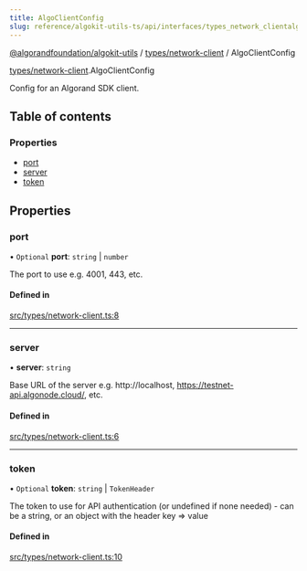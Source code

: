 ```yaml
---
title: AlgoClientConfig
slug: reference/algokit-utils-ts/api/interfaces/types_network_clientalgoclientconfig
---
```

[@algorandfoundation/algokit-utils](/reference/algokit-utils-ts/api/overview) / [types/network-client](/reference/algokit-utils-ts/api/modules/types_network_client/) / AlgoClientConfig



[types/network-client](/reference/algokit-utils-ts/api/modules/types_network_client/).AlgoClientConfig

Config for an Algorand SDK client.

## Table of contents

### Properties

- [port](#port)
- [server](#server)
- [token](#token)

## Properties

### port

• `Optional` **port**: `string` \| `number`

The port to use e.g. 4001, 443, etc.

#### Defined in

[src/types/network-client.ts:8](https://github.com/algorandfoundation/algokit-utils-ts/blob/main/src/types/network-client.ts#L8)

___

### server

• **server**: `string`

Base URL of the server e.g. http://localhost, https://testnet-api.algonode.cloud/, etc.

#### Defined in

[src/types/network-client.ts:6](https://github.com/algorandfoundation/algokit-utils-ts/blob/main/src/types/network-client.ts#L6)

___

### token

• `Optional` **token**: `string` \| `TokenHeader`

The token to use for API authentication (or undefined if none needed) - can be a string, or an object with the header key => value

#### Defined in

[src/types/network-client.ts:10](https://github.com/algorandfoundation/algokit-utils-ts/blob/main/src/types/network-client.ts#L10)